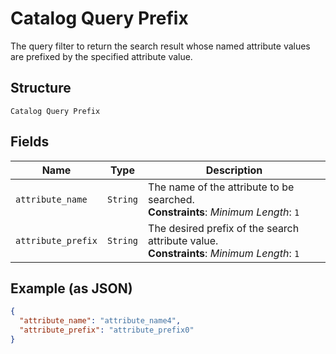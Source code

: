 
# Catalog Query Prefix

The query filter to return the search result whose named attribute values are prefixed by the specified attribute value.

## Structure

`Catalog Query Prefix`

## Fields

| Name | Type | Description |
|  --- | --- | --- |
| `attribute_name` | `String` | The name of the attribute to be searched.<br>**Constraints**: *Minimum Length*: `1` |
| `attribute_prefix` | `String` | The desired prefix of the search attribute value.<br>**Constraints**: *Minimum Length*: `1` |

## Example (as JSON)

```json
{
  "attribute_name": "attribute_name4",
  "attribute_prefix": "attribute_prefix0"
}
```

